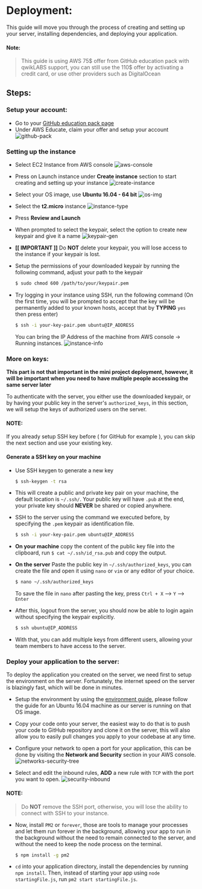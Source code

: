 # Deployment:

This guide will move you through the process of creating and setting up your server, installing dependencies, and deploying your application.

#### Note:
> This guide is using AWS 75$ offer from GitHub education pack with qwikLABS support, you can still use the 110$ offer by activating a credit card, or use other providers such as DigitalOcean

## Steps:

### Setup your account:
- Go to your [GitHub education pack page](https://education.github.com/pack)
- Under AWS Educate, claim your offer and setup your account ![github-pack](https://github.com/abdelrahman-elkady/se-tutorial/blob/master/assets/images/screenshot-0008.png)

### Setting up the instance

- Select EC2 Instance from AWS console ![aws-console](https://github.com/abdelrahman-elkady/se-tutorial/blob/master/assets/images/screenshot-0001.png)

- Press on Launch instance under **Create instance** section to start creating and setting up your instance ![create-instance](https://github.com/abdelrahman-elkady/se-tutorial/blob/master/assets/images/screenshot-0002.png)

- Select your OS image, use **Ubuntu 16.04 - 64 bit** ![os-img](https://github.com/abdelrahman-elkady/se-tutorial/blob/master/assets/images/screenshot-0003.png)

- Select the **t2.micro** instance ![instance-type](https://github.com/abdelrahman-elkady/se-tutorial/blob/master/assets/images/screenshot-0004.png)

- Press **Review and Launch**

- When prompted to select the keypair, select the option to create new keypair and give it a name ![keypair-gen](https://github.com/abdelrahman-elkady/se-tutorial/blob/master/assets/images/screenshot-0006.png)

- **[[ IMPORTANT ]]** Do **NOT** delete your keypair, you will lose access to the instance if your keypair is lost.

- Setup the permissions of your downloaded keypair by running the following command, adjust your path to the keypair    

  ```bash
  $ sudo chmod 600 /path/to/your/keypair.pem
  ```

- Try logging in your instance using SSH, run the following command (On the first time, you will be prompted to accept that the key will be permanently added to your known hosts, accept that by **TYPING** `yes` then press enter)

  ```bash
  $ ssh -i your-key-pair.pem ubuntu@IP_ADDRESS
  ```
  You can bring the IP Address of the machine from AWS console -> Running instances.
  ![instance-info](https://github.com/abdelrahman-elkady/se-tutorial/blob/master/assets/images/screenshot-0007.png)

### More on keys:

**This part is not that important in the mini project deployment, however, it will be important when you need to have multiple people accessing the same server later**

To authenticate with the server, you either use the downloaded keypair, or by having your public key in the server's `authorized_keys`, in this section, we will setup the keys of authorized users on the server.

#### NOTE:
If you already setup SSH key before ( for GitHub for example ), you can skip the next section and use your existing key.

#### Generate a SSH key on your machine

- Use SSH keygen to generate a new key
  ```bash
  $ ssh-keygen -t rsa
  ```

- This will create a public and private key pair on your machine, the default location is `~/.ssh/`.
  Your public key will have `.pub` at the end, your private key should **NEVER** be shared or copied anywhere.

- SSH to the server using the command we executed before, by specifying the `.pem` keypair as identification file.
  ```bash
  $ ssh -i your-key-pair.pem ubuntu@IP_ADDRESS
  ```

- **On your machine** copy the content of the public key file into the clipboard, run `$ cat ~/.ssh/id_rsa.pub` and copy the output.

- **On the server** Paste the public key in `~/.ssh/authorized_keys`, you can create the file and open it using `nano` or `vim` or any editor of your choice.
  ```bash
  $ nano ~/.ssh/authorized_keys
  ```
  To save the file in `nano` after pasting the key, press `Ctrl + X` --> `Y` --> `Enter`

- After this, logout from the server, you should now be able to login again without specifying the keypair explicitly.
  ```bash
  $ ssh ubuntu@IP_ADDRESS
  ```

- With that, you can add multiple keys from different users, allowing your team members to have access to the server.

### Deploy your application to the server:

To deploy the application you created on the server, we need first to setup the environment on the server. Fortunately, the internet speed on the server is blazingly fast, which will be done in minutes.

- Setup the environment by using the [environment guide](https://github.com/abdelrahman-elkady/se-tutorial/blob/master/environment_setup.md), please follow the guide for an Ubuntu 16.04 machine as our server is running on that OS image.

- Copy your code onto your server, the easiest way to do that is to push your code to GitHub repository and clone it on the server, this will also allow you to easily pull changes you apply to your codebase at any time.

- Configure your network to open a port for your application, this can be done by visiting the **Network and Security** section in your AWS console. ![networks-security-tree](https://github.com/abdelrahman-elkady/se-tutorial/blob/master/assets/images/screenshot-0009.png)

- Select and edit the inbound rules, **ADD** a new rule with `TCP` with the port you want to open.
![security-inbound](https://github.com/abdelrahman-elkady/se-tutorial/blob/master/assets/images/screenshot-0010.png)

#### NOTE:
> Do **NOT** remove the SSH port, otherwise, you will lose the ability to connect with SSH to your instance.

- Now, install `PM2` or `forever`, those are tools to manage your processes and let them run forever in the background, allowing your app to run in the background without the need to remain connected to the server, and without the need to keep the node process on the terminal.

  ```bash
  $ npm install -g pm2
  ```
- `cd` into your application directory, install the dependencies by running `npm install`. Then, instead of starting your app using `node startingFile.js`, run `pm2 start startingFile.js`.
